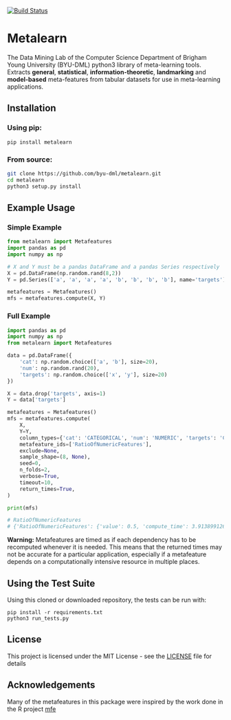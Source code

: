 [![Build Status](https://api.travis-ci.org/byu-dml/metalearn.png)](https://travis-ci.org/byu-dml/metalearn)

# Metalearn

The Data Mining Lab of the Computer Science Department of Brigham Young University (BYU-DML) python3 library of meta-learning tools.
Extracts **general**, **statistical**, **information-theoretic**, **landmarking** and **model-based** meta-features from tabular datasets for use in meta-learning applications.

## Installation

### Using pip:  

`pip install metalearn`

### From source:

```bash
git clone https://github.com/byu-dml/metalearn.git
cd metalearn
python3 setup.py install
```
## Example Usage

### Simple Example
```python
from metalearn import Metafeatures
import pandas as pd
import numpy as np

# X and Y must be a pandas DataFrame and a pandas Series respectively
X = pd.DataFrame(np.random.rand(8,2))
Y = pd.Series(['a', 'a', 'a', 'a', 'b', 'b', 'b', 'b'], name='targets')

metafeatures = Metafeatures()
mfs = metafeatures.compute(X, Y)
```

### Full Example
```python
import pandas as pd
import numpy as np
from metalearn import Metafeatures

data = pd.DataFrame({
    'cat': np.random.choice(['a', 'b'], size=20),
    'num': np.random.rand(20),
    'targets': np.random.choice(['x', 'y'], size=20)
})

X = data.drop('targets', axis=1)
Y = data['targets']

metafeatures = Metafeatures()
mfs = metafeatures.compute(
    X,
    Y=Y,
    column_types={'cat': 'CATEGORICAL', 'num': 'NUMERIC', 'targets': 'CATEGORICAL'},
    metafeature_ids=['RatioOfNumericFeatures'],
    exclude=None,
    sample_shape=(8, None),
    seed=0,
    n_folds=2,
    verbose=True,
    timeout=10,
    return_times=True,
)

print(mfs)

# RatioOfNumericFeatures
# {'RatioOfNumericFeatures': {'value': 0.5, 'compute_time': 3.9138991269283e-05}}
```
**Warning:** Metafeatures are timed as if each dependency has to be recomputed whenever it is needed.
This means that the returned times may not be accurate for a particular application, especially if a 
metafeature depends on a computationally intensive resource in multiple places.

## Using the Test Suite

Using this cloned or downloaded repository, the tests can be run with:
```
pip install -r requirements.txt
python3 run_tests.py
```

## License

This project is licensed under the MIT License - see the [LICENSE](LICENSE) file for details

## Acknowledgements

Many of the metafeatures in this package were inspired by the work done in the R project [mfe](https://github.com/rivolli/mfe)

